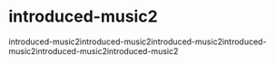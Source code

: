 # introduced-music2
introduced-music2introduced-music2introduced-music2introduced-music2introduced-music2introduced-music2
